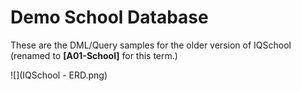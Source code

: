 # Demo School Database

These are the DML/Query samples for the older version of IQSchool (renamed to **[A01-School]** for this term.)

![](IQSchool - ERD.png)

